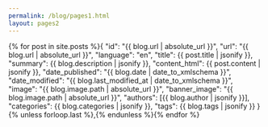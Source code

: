 ```yaml
---
permalink: /blog/pages1.html
layout: pages2
---
```

{% for post in site.posts %}{
            "id": "{{ blog.url | absolute_url }}",
            "url": "{{ blog.url | absolute_url }}",
            "language": "en",
            "title": {{ post.title | jsonify }},
            "summary": {{ blog.description | jsonify }},
            "content_html": {{ post.content | jsonify }},
            "date_published": "{{ blog.date | date_to_xmlschema }}",
            "date_modified": "{{ blog.last_modified_at | date_to_xmlschema }}",
            "image": "{{ blog.image.path | absolute_url }}",
            "banner_image": "{{ blog.image.path | absolute_url }}",
            "authors": [{{ blog.author | jsonify }}],
            "categories": {{ blog.categories | jsonify }},
            "tags": {{ blog.tags | jsonify }}
}
        {% unless forloop.last %},{% endunless %}{% endfor %}
